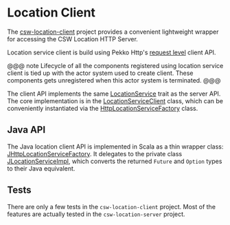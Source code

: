 # Location Client

The [csw-location-client]($github.dir.base_url$/csw-location/csw-location-client) project provides a convenient lightweight wrapper for accessing the CSW Location HTTP Server.

Location service client is build using Pekko Http's [request level](https://doc.pekko.io/docs/pekko-http/current/client-side/request-level.html) client API.

@@@ note
Lifecycle of all the components registered using location service client is tied up with the actor system used to create client.
These components gets unregistered when this actor system is terminated.
@@@

The client API implements the same [LocationService]($github.base_url$/csw-location/csw-location-api/shared/src/main/scala/csw/location/api/scaladsl/LocationService.scala) trait as the server API.
The core implementation is in the [LocationServiceClient]($github.base_url$/csw-location/csw-location-client/src/main/scala/csw/location/client/scaladsl/HttpLocationServiceFactory.scala) class, which can be conveniently instantiated via the [HttpLocationServiceFactory]($github.base_url$/csw-location/csw-location-client/src/main/scala/csw/location/client/scaladsl/HttpLocationServiceFactory.scala)
class.

## Java API

The Java location client API is implemented in Scala as a thin wrapper class:
[JHttpLocationServiceFactory]($github.base_url$/csw-location/csw-location-client/src/main/scala/csw/location/client/javadsl/JHttpLocationServiceFactory.scala).
It delegates to the private class
[JLocationServiceImpl]($github.base_url$/csw-location/csw-location-client/src/main/scala/csw/location/client/internal/JLocationServiceImpl.scala),
which converts the returned `Future` and `Option` types to their Java equivalent.

## Tests

There are only a few tests in the `csw-location-client` project. Most of the features are actually tested in the `csw-location-server` project.
